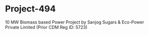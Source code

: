 # Project-494
10 MW Biomass based Power Project by Sanjog Sugars &amp; Eco-Power Private Limited (Prior CDM Reg ID: 5723) 
